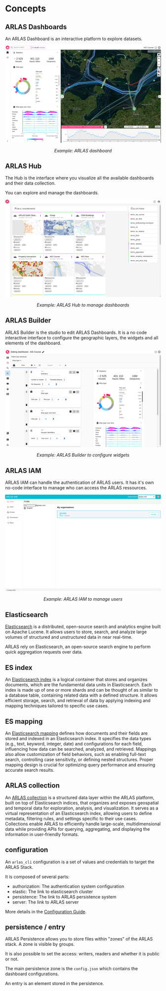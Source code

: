 # Concepts

## ARLAS Dashboards

An ARLAS Dashboard is an interactive platform to explore datasets.

![Example: ARLAS dashboard](./images/dashboard.png)
<p align="center" style="font-style: italic;" >
Example: ARLAS dashboard
</p>

## ARLAS Hub

The Hub is the interface where you visualize all the available dashboards and their data collection. 

You can explore and manage the dashboards.

![Example: ARLAS Hub to manage dashboards](./images/hub.png)
<p align="center" style="font-style: italic;" >
Example: ARLAS Hub to manage dashboards
</p>

## ARLAS Builder

ARLAS Builder is the studio to edit ARLAS Dashboards. 
It is a no code interactive interface to configure the geographic layers, the widgets and all elements of the dashboard. 

![Example: ARLAS Builder to configure widgets](./images/builder_widgets.png)
<p align="center" style="font-style: italic;" >
Example: ARLAS Builder to configure widgets 
</p>

## ARLAS IAM

ARLAS IAM can handle the authentication of ARLAS users. It has it's own no-code interface to manage who can access the ARLAS ressources.

![Example: ARLAS IAM to manage users ](./images/iam.png)
<p align="center" style="font-style: italic;" >
Example: ARLAS IAM to manage users 
</p>


## Elasticsearch

[Elasticsearch](https://www.elastic.co/fr/elasticsearch) is a distributed, open-source search and analytics engine built on Apache Lucene. 
It allows users to store, search, and analyze large volumes of structured and unstructured data in near real-time. 

ARLAS rely on Elasticsearch, an open-source search engine to perform quick aggregation requests over data.

## ES index

An [Elasticsearch index](https://www.elastic.co/blog/what-is-an-elasticsearch-index/) is a logical container that stores and organizes documents, which are the fundamental data units in Elasticsearch. 
Each index is made up of one or more shards and can be thought of as similar to a database table, containing related data with a defined structure. 
It allows efficient storage, search, and retrieval of data by applying indexing and mapping techniques tailored to specific use cases.

## ES mapping

An [Elasticsearch mapping](https://www.elastic.co/guide/en/elasticsearch/reference/current/mapping.html) defines how documents and their fields are stored and indexed in an Elasticsearch index.
It specifies the data types (e.g., text, keyword, integer, date) and configurations for each field, influencing how data can be searched, analyzed, and retrieved.
Mappings also allow customization of field behaviors, such as enabling full-text search, controlling case sensitivity, or defining nested structures.
Proper mapping design is crucial for optimizing query performance and ensuring accurate search results.

## ARLAS collection

An [ARLAS collection](https://docs.arlas.io/arlas-api-collection/) is a structured data layer within the ARLAS platform, built on top of Elasticsearch indices, that organizes and exposes geospatial and temporal data for exploration, analysis, and visualization. 
It serves as a virtual representation of an Elasticsearch index, allowing users to define metadata, filtering rules, and settings specific to their use cases. 
Collections enable ARLAS to efficiently handle large-scale, multidimensional data while providing APIs for querying, aggregating, and displaying the information in user-friendly formats.

## configuration

An `arlas_cli` configuration is a set of values and credentials to target the ARLAS Stack.

It is composed of several parts:

- authorization: The authentication system configuration
- elastic: The link to elasticsearch cluster
- persistence: The link to ARLAS persistence system
- server: The link to ARLAS server

More details in the [Configuration Guide](configuration.md).

## persistence / entry

ARLAS Persistence allows you to store files within "zones" of the ARLAS stack. A zone is visible by groups. 

It is also possible to set the access: writers, readers and whether it is public or not.

The main persistence zone is the `config.json` which contains the dashboard configurations.

An entry is an element stored in the persistence.